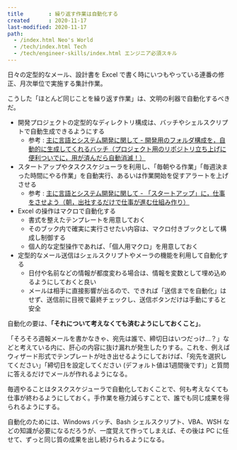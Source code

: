```yaml
---
title        : 繰り返す作業は自動化する
created      : 2020-11-17
last-modified: 2020-11-17
path:
  - /index.html Neo's World
  - /tech/index.html Tech
  - /tech/engineer-skills/index.html エンジニア必須スキル
---
```


日々の定型的なメール、設計書を Excel で書く時にいつもやっている連番の修正、月次単位で実施する集計作業。

こうした「ほとんど同じことを繰り返す作業」は、文明の利器で自動化するべきだ。

- 開発プロジェクトの定型的なディレクトリ構成は、バッチやシェルスクリプトで自動生成できるようにする
  - 参考 : [主に言語とシステム開発に関して - 開発用のフォルダ構成を，自動的に生成してくれるバッチ（プロジェクト用のリポジトリ立ち上げに便利ついでに，用が済んだら自動消滅！）](http://language-and-engineering.hatenablog.jp/entry/20120126/p1)
- スタートアップやタスクスケジューラを利用し、「毎朝やる作業」「毎週決まった時間にやる作業」を自動実行、あるいは作業開始を促すアラートを上げさせる
  - 参考 : [主に言語とシステム開発に関して - 「スタートアップ」に，仕事をさせよう（朝，出社するだけで仕事が進む仕組み作り）](http://language-and-engineering.hatenablog.jp/entry/20100929/p1)
- Excel の操作はマクロで自動化する
  - 書式を整えたテンプレートを用意しておく
  - そのブック内で確実に実行させたい内容は、マクロ付きブックとして構成し制御する
  - 個人的な定型操作であれば、「個人用マクロ」を用意しておく
- 定型的なメール送信はシェルスクリプトやメーラの機能を利用して自動化する
  - 日付や名前などの情報が都度変わる場合は、情報を変数として埋め込めるようにしておくと良い
  - メールは相手に直接影響が出るので、できれば「送信までを自動化」はせず、送信前に目視で最終チェックし、送信ボタンだけは手動にすると安全

自動化の要は、**「それについて考えなくても済むようにしておくこと」**。

「そろそろ週報メールを書かなきゃ、宛先は誰で、締切日はいつだっけ…？」などと考えている内に、肝心の内容に抜け漏れが発生したりする。これを、例えばウィザード形式でテンプレートが吐き出せるようにしておけば、「宛先を選択してください」「締切日を設定してください (デフォルト値は1週間後です)」と質問に答えるだけでメールが作れるようになる。

毎週やることはタスクスケジューラで自動化しておくことで、何も考えなくても仕事が終わるようにしておく。手作業を極力減らすことで、誰でも同じ成果を得られるようにする。

自動化のためには、Windows バッチ、Bash シェルスクリプト、VBA、WSH などの知識が必要になるだろうが、一度覚えて作ってしまえば、その後は PC に任せて、ずっと同じ質の成果を出し続けられるようになる。
